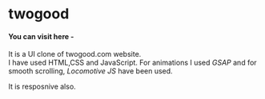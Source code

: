 # twogood

<h4>You can visit here - <a href=" https://nitya-prakash.github.io/twogood/" target="_blank"></a></h4>

 <p>It is a UI clone of twogood.com website.<br>I have used HTML,CSS and JavaScript. For animations I used
        <i>GSAP</i> and for smooth scrolling, <i>Locomotive JS</i> have been used.</p>
        <p>It is resposnive also.</p>
